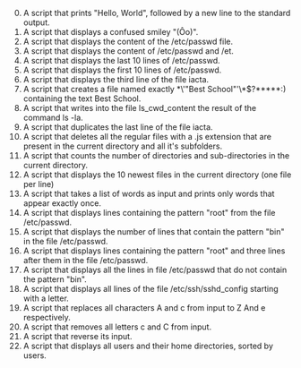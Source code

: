  0. A script that prints "Hello, World", followed by a new line to the standard output.
 1. A script that displays a confused smiley "(Ôo)". 
 2. A script that displays the content of the /etc/passwd file.
 3. A script that displays the content of /etc/passwd and /et.
 4. A script that displays the last 10 lines of /etc/passwd.
 5. A script that displays the first 10 lines of /etc/passwd.
 6. A script that displays the third line of the file iacta.
 7. A script that creates a file named exactly \*\\'"Best School"\'\\*$\?\*\*\*\*\*:) containing the text Best School.
 8. A script that writes into the file ls_cwd_content the result of the command ls -la.
 9. A script that duplicates the last line of the file iacta.
 10. A script that deletes all the regular files with a .js extension that are present in the current directory and all it's subfolders.
 11. A script that counts the number of directories and sub-directories in the current directory.
 12. A script that displays the 10 newest files in the current directory (one file per line)
 13. A script that takes a list of words as input and prints only words that appear exactly once.
 14. A script that displays lines containing the pattern "root" from the file /etc/passwd.
 15. A script that displays the number of lines that contain the pattern "bin" in the file /etc/passwd.
 16. A script that displays lines containing the pattern "root" and three lines after them in the file /etc/passwd.
 17. A script that displays all the lines in file /etc/passwd that do not contain the pattern "bin".
 18. A script that displays all lines of the file /etc/ssh/sshd_config starting with a letter.
 19. A script that replaces all characters A and c from input to Z And e respectively.
 20. A script that removes all letters c and C from input.
 21. A script that reverse its input.
 22. A script that displays all users and their home directories, sorted by users.

